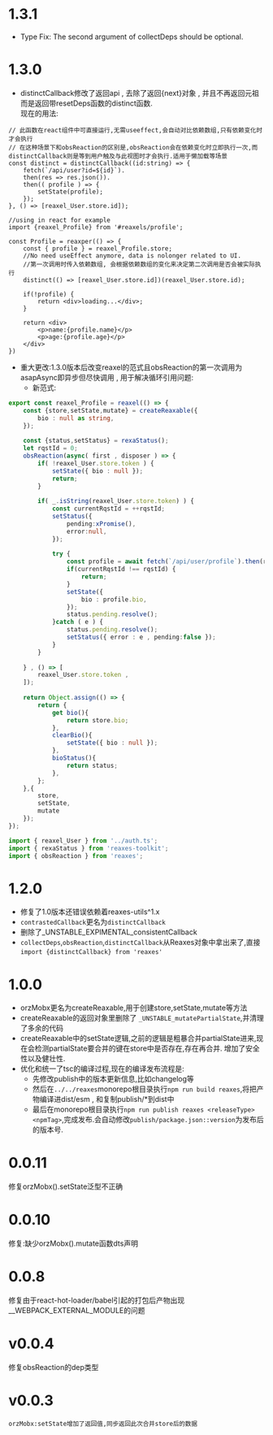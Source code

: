 # 1.3.1
* Type Fix: The second argument of collectDeps should be optional.

# 1.3.0

* distinctCallback修改了返回api , 去除了返回{next}对象 , 并且不再返回元祖 而是返回带resetDeps函数的distinct函数.   
 现在的用法:
```tsx
// 此函数在react组件中可直接运行,无需useeffect,会自动对比依赖数组,只有依赖变化时才会执行
// 在这种场景下和obsReaction的区别是,obsReaction会在依赖变化时立即执行一次,而distinctCallback则是等到用户触及与此视图时才会执行.适用于懒加载等场景
const distinct = distinctCallback((id:string) => {
	fetch(`/api/user?id=${id}`).
	then(res => res.json()).
	then(( profile ) => {
		setState(profile);
	});
}, () => [reaxel_User.store.id]);

//using in react for example
import {reaxel_Profile} from '#reaxels/profile';

const Profile = reaxper(() => {
	const { profile } = reaxel_Profile.store;
	//No need useEffect anymore, data is nolonger related to UI.
	//第一次调用时传入依赖数组, 会根据依赖数组的变化来决定第二次调用是否会被实际执行
	distinct(() => [reaxel_User.store.id])(reaxel_User.store.id);
	
	if(!profile) {
		return <div>loading...</div>;		
	}
	
	return <div>
		<p>name:{profile.name}</p>
		<p>age:{profile.age}</p>
	</div>
})
```
* 重大更改:1.3.0版本后改变reaxel的范式且obsReaction的第一次调用为asapAsync即异步但尽快调用 , 用于解决循环引用问题:
   * 新范式:
```ts
export const reaxel_Profile = reaxel(() => {
	const {store,setState,mutate} = createReaxable({
		bio : null as string,		
	});
	
	const {status,setStatus} = rexaStatus();
	let rqstId = 0;
	obsReaction(async( first , disposer ) => {
		if( !reaxel_User.store.token ) {
			setState({ bio : null });
			return;
		}
		
		if( _.isString(reaxel_User.store.token) ) {
			const currentRqstId = ++rqstId;
			setStatus({
				pending:xPromise(),
				error:null,
			});
			
			try {
				const profile = await fetch(`/api/user/profile`).then(res => res.json());
				if(currentRqstId !== rqstId) {
					return;
				}
				setState({
					bio : profile.bio,
				});
				status.pending.resolve();
			}catch ( e ) {
				status.pending.resolve();
				setStatus({ error : e , pending:false });
			}
		}
		
	} , () => [
		reaxel_User.store.token ,
	]);
	
	return Object.assign(() => {
		return {
			get bio(){
				return store.bio;
			},
			clearBio(){
				setState({ bio : null });
			},
			bioStatus(){
				return status;
			},
		};
	},{
		store,
		setState,
		mutate
	});
});

import { reaxel_User } from '../auth.ts';
import { rexaStatus } from 'reaxes-toolkit';
import { obsReaction } from 'reaxes';
```

# 1.2.0

* 修复了1.0版本还错误依赖着reaxes-utils^1.x
* `contrastedCallback`更名为`distinctCallback`
* 删除了_UNSTABLE_EXPIMENTAL_consistentCallback
* `collectDeps`,`obsReaction`,`distinctCallback`从Reaxes对象中拿出来了,直接`import {distinctCallback} from 'reaxes'`

# 1.0.0

* orzMobx更名为createReaxable,用于创建store,setState,mutate等方法
* createReaxable的返回对象里删除了 `_UNSTABLE_mutatePartialState`,并清理了多余的代码
* createReaxable中的setState逻辑,之前的逻辑是粗暴合并partialState进来,现在会检测partialState要合并的键在store中是否存在,存在再合并. 增加了安全性以及健壮性.
* 优化和统一了tsc的编译过程,现在的编译发布流程是:
	* 先修改publish中的版本更新信息,比如changelog等
	* 然后在`../../reaxes`monorepo根目录执行`npm run build reaxes`,将把产物编译进dist/esm , 和复制publish/*到dist中
	* 最后在monorepo根目录执行`npm run publish reaxes <releaseType> <npmTag>`,完成发布.会自动修改`publish/package.json::version`为发布后的版本号.

# 0.0.11

修复orzMobx().setState泛型不正确

# 0.0.10

修复:缺少orzMobx().mutate函数dts声明

# 0.0.8

修复由于react-hot-loader/babel引起的打包后产物出现__WEBPACK_EXTERNAL_MODULE的问题

# v0.0.4

修复obsReaction的dep类型

# v0.0.3

`orzMobx:setState增加了返回值,同步返回此次合并store后的数据`
